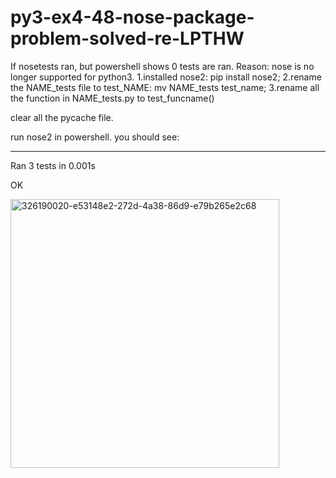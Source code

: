 # py3-ex4-48-nose-package-problem-solved-re-LPTHW
If nosetests ran, but powershell shows 0 tests are ran.
Reason: nose is no longer supported for python3.
1.installed nose2: pip install nose2;
2.rename the NAME_tests file to test_NAME: mv NAME_tests test_name;
3.rename all the function in NAME_tests.py to test_funcname()

clear all the pycache file.

run nose2 in powershell. you should see:

----------
Ran 3 tests in 0.001s

OK

<img width="430" alt="326190020-e53148e2-272d-4a38-86d9-e79b265e2c68" src="https://github.com/geraldlawrence/py3-ex4-48-nose-package-problem-solved-re-LPTHW/assets/23638733/77a5803a-1834-4931-8f22-689b15ecafd7">
